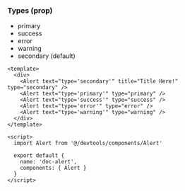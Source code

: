 ### Types (prop)

- primary
- success
- error
- warning
- secondary (default)


```vue
<template>
  <div>
    <Alert text="type='secondary'" title="Title Here!" type="secondary" />
    <Alert text="type='primary'" type="primary" />
    <Alert text="type='success'" type="success" />
    <Alert text="type='error'" type="error" />
    <Alert text="type='warning'" type="warning" />
  </div>
</template>

<script>
  import Alert from '@/devtools/components/Alert'

  export default {
    name: 'doc-alert',
    components: { Alert }
  }
</script>
```
